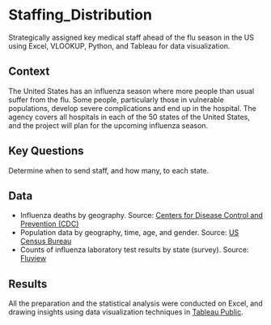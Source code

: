 # Staffing_Distribution
Strategically assigned key medical staff ahead of the flu season in the US using Excel, VLOOKUP, Python, and Tableau for data visualization.

## Context
The United States has an influenza season where more people than usual suffer from the flu. Some people, particularly those in vulnerable populations, develop severe complications and end up in the hospital. The agency covers all hospitals in each of the 50 states of the United States, and the project will plan for the upcoming influenza season.

## Key Questions
Determine when to send staff, and how many, to each state.

## Data
- Influenza deaths by geography. Source: [Centers for Disease Control and Prevention (CDC)](https://www.cdc.gov)
- Population data by geography, time, age, and gender. Source: [US Census Bureau](https://www.census.gov/en.html)
- Counts of influenza laboratory test results by state (survey). Source: [Fluview](https://gis.cdc.gov/grasp/fluview/fluportaldashboard.html)

## Results
All the preparation and the statistical analysis were conducted on Excel, and drawing insights using data visualization techniques in [Tableau Public](https://public.tableau.com/views/RecommendationsfortheInfluenzaSeasoninU_S_/StaffPlan?:language=es-ES&:sid=&:display_count=n&:origin=viz_share_link).
